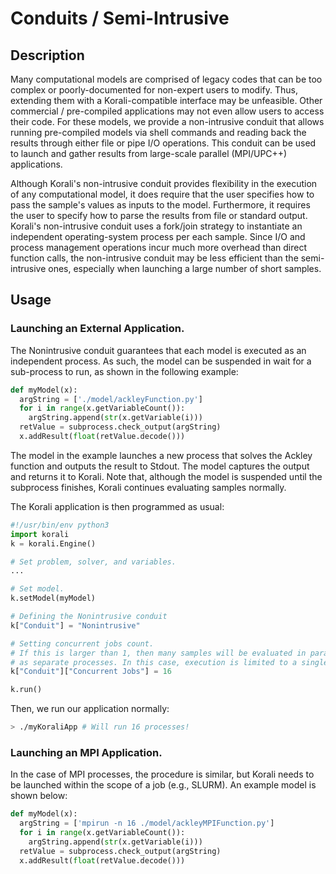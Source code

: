 # Conduits / Semi-Intrusive

## Description

Many computational models are comprised of legacy codes that can be too complex or poorly-documented for non-expert users to modify. Thus, extending them with a Korali-compatible interface may be unfeasible. Other commercial / pre-compiled applications may not even allow users to access their code. For these models, we provide a non-intrusive conduit that allows running pre-compiled models via shell commands and reading back the results through either file or pipe I/O operations. This conduit can be used to launch and gather results from large-scale parallel (MPI/UPC++) applications.

Although Korali's non-intrusive conduit provides flexibility in the execution of any computational model, it does require that the user specifies how to pass the sample's values as inputs to the model. Furthermore, it requires the user to specify how to parse the results from file or standard output. Korali's non-intrusive conduit uses a fork/join strategy to instantiate an independent operating-system process per each sample. Since I/O and process management operations incur much more overhead than direct function calls, the non-intrusive conduit may be less efficient than the semi-intrusive ones, especially when launching a large number of short samples.

## Usage

### Launching an External Application.

The Nonintrusive conduit guarantees that each model is executed as an independent process. As such, the model can be suspended in wait for a sub-process to run, as shown in the following example:

```python
def myModel(x):
  argString = ['./model/ackleyFunction.py']
  for i in range(x.getVariableCount()):
    argString.append(str(x.getVariable(i)))
  retValue = subprocess.check_output(argString)
  x.addResult(float(retValue.decode()))
```

The model in the example launches a new process that solves the Ackley function and outputs the result to Stdout. The model captures the output and returns it to Korali. Note that, although the model is suspended until the subprocess finishes, Korali continues evaluating samples normally.

The Korali application is then programmed as usual:

```python
#!/usr/bin/env python3
import korali
k = korali.Engine()

# Set problem, solver, and variables.
...

# Set model.
k.setModel(myModel)

# Defining the Nonintrusive conduit
k["Conduit"] = "Nonintrusive"

# Setting concurrent jobs count. 
# If this is larger than 1, then many samples will be evaluated in parallel
# as separate processes. In this case, execution is limited to a single node.
k["Conduit"]["Concurrent Jobs"] = 16

k.run()
```

Then, we run our application normally:

```bash
> ./myKoraliApp # Will run 16 processes!
```

### Launching an MPI Application.

In the case of MPI processes, the procedure is similar, but Korali needs to be launched within the scope of a job (e.g., SLURM). An example model is shown below:

```python
def myModel(x):
  argString = ['mpirun -n 16 ./model/ackleyMPIFunction.py']
  for i in range(x.getVariableCount()):
    argString.append(str(x.getVariable(i)))
  retValue = subprocess.check_output(argString)
  x.addResult(float(retValue.decode()))
```

